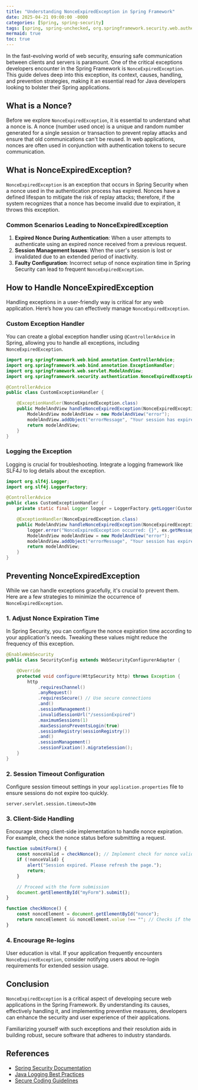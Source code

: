```yaml
---
title: "Understanding NonceExpiredException in Spring Framework"
date: 2025-04-21 09:00:00 -0000
categories: [Spring, spring-security]
tags: [spring, spring-unchecked, org.springframework.security.web.authentication.www]
mermaid: true
toc: true
---
```



In the fast-evolving world of web security, ensuring safe communication between clients and servers is paramount. One of the critical exceptions developers encounter in the Spring Framework is `NonceExpiredException`. This guide delves deep into this exception, its context, causes, handling, and prevention strategies, making it an essential read for Java developers looking to bolster their Spring applications.

## What is a Nonce?

Before we explore `NonceExpiredException`, it is essential to understand what a nonce is. A nonce (number used once) is a unique and random number generated for a single session or transaction to prevent replay attacks and ensure that old communications can't be reused. In web applications, nonces are often used in conjunction with authentication tokens to secure communication.

## What is NonceExpiredException?

`NonceExpiredException` is an exception that occurs in Spring Security when a nonce used in the authentication process has expired. Nonces have a defined lifespan to mitigate the risk of replay attacks; therefore, if the system recognizes that a nonce has become invalid due to expiration, it throws this exception.

### Common Scenarios Leading to NonceExpiredException

1. **Expired Nonce During Authentication**: When a user attempts to authenticate using an expired nonce received from a previous request.
2. **Session Management Issues**: When the user's session is lost or invalidated due to an extended period of inactivity.
3. **Faulty Configuration**: Incorrect setup of nonce expiration time in Spring Security can lead to frequent `NonceExpiredException`.

## How to Handle NonceExpiredException

Handling exceptions in a user-friendly way is critical for any web application. Here’s how you can effectively manage `NonceExpiredException`.

### Custom Exception Handler

You can create a global exception handler using `@ControllerAdvice` in Spring, allowing you to handle all exceptions, including `NonceExpiredException`.

```java
import org.springframework.web.bind.annotation.ControllerAdvice;
import org.springframework.web.bind.annotation.ExceptionHandler;
import org.springframework.web.servlet.ModelAndView;
import org.springframework.security.authentication.NonceExpiredException;

@ControllerAdvice
public class CustomExceptionHandler {

    @ExceptionHandler(NonceExpiredException.class)
    public ModelAndView handleNonceExpiredException(NonceExpiredException ex) {
        ModelAndView modelAndView = new ModelAndView("error");
        modelAndView.addObject("errorMessage", "Your session has expired, please log in again.");
        return modelAndView;
    }
}
```

### Logging the Exception

Logging is crucial for troubleshooting. Integrate a logging framework like SLF4J to log details about the exception.

```java
import org.slf4j.Logger;
import org.slf4j.LoggerFactory;

@ControllerAdvice
public class CustomExceptionHandler {
    private static final Logger logger = LoggerFactory.getLogger(CustomExceptionHandler.class);

    @ExceptionHandler(NonceExpiredException.class)
    public ModelAndView handleNonceExpiredException(NonceExpiredException ex) {
        logger.error("NonceExpiredException occurred: {}", ex.getMessage());
        ModelAndView modelAndView = new ModelAndView("error");
        modelAndView.addObject("errorMessage", "Your session has expired, please log in again.");
        return modelAndView;
    }
}
```

## Preventing NonceExpiredException

While we can handle exceptions gracefully, it's crucial to prevent them. Here are a few strategies to minimize the occurrence of `NonceExpiredException`.

### 1. Adjust Nonce Expiration Time

In Spring Security, you can configure the nonce expiration time according to your application's needs. Tweaking these values might reduce the frequency of this exception.

```java
@EnableWebSecurity
public class SecurityConfig extends WebSecurityConfigurerAdapter {

    @Override
    protected void configure(HttpSecurity http) throws Exception {
        http
            .requiresChannel()
            .anyRequest()
            .requiresSecure() // Use secure connections
            .and()
            .sessionManagement()
            .invalidSessionUrl("/sessionExpired")
            .maximumSessions(1)
            .maxSessionsPreventsLogin(true)
            .sessionRegistry(sessionRegistry())
            .and()
            .sessionManagement()
            .sessionFixation().migrateSession();
    }
}
```

### 2. Session Timeout Configuration

Configure session timeout settings in your `application.properties` file to ensure sessions do not expire too quickly.

```properties
server.servlet.session.timeout=30m
```

### 3. Client-Side Handling

Encourage strong client-side implementation to handle nonce expiration. For example, check the nonce status before submitting a request.

```javascript
function submitForm() {
    const nonceValid = checkNonce(); // Implement check for nonce validity
    if (!nonceValid) {
        alert("Session expired. Please refresh the page.");
        return;
    }

    // Proceed with the form submission
    document.getElementById("myForm").submit();
}

function checkNonce() {
    const nonceElement = document.getElementById("nonce");
    return nonceElement && nonceElement.value !== ""; // Checks if the nonce is not empty
}
```

### 4. Encourage Re-logins

User education is vital. If your application frequently encounters `NonceExpiredException`, consider notifying users about re-login requirements for extended session usage.

## Conclusion

`NonceExpiredException` is a critical aspect of developing secure web applications in the Spring Framework. By understanding its causes, effectively handling it, and implementing preventive measures, developers can enhance the security and user experience of their applications. 

Familiarizing yourself with such exceptions and their resolution aids in building robust, secure software that adheres to industry standards.

## References

- [Spring Security Documentation](https://docs.spring.io/spring-security/site/docs/current/reference/html5/)
- [Java Logging Best Practices](https://www.baeldung.com/java-logging)
- [Secure Coding Guidelines](https://owasp.org/www-project-secure-coding-practices/)